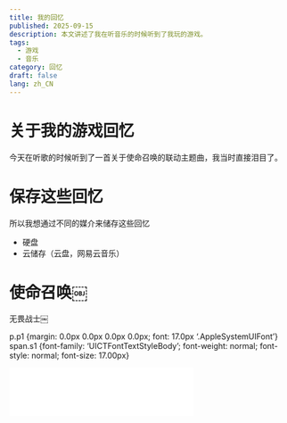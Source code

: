 ```yaml
---
title: 我的回忆
published: 2025-09-15
description: 本文讲述了我在听音乐的时候听到了我玩的游戏。
tags:
  - 游戏
  - 音乐
category: 回忆
draft: false
lang: zh_CN
---
```


# 关于我的游戏回忆

今天在听歌的时候听到了一首关于使命召唤的联动主题曲，我当时直接泪目了。

# 保存这些回忆
所以我想通过不同的媒介来储存这些回忆

- 硬盘
- 云储存（云盘，网易云音乐）

# 使命召唤￼
无畏战士￼

   p.p1 {margin: 0.0px 0.0px 0.0px 0.0px; font: 17.0px ‘.AppleSystemUIFont’} span.s1 {font-family: ‘UICTFontTextStyleBody’; font-weight: normal; font-style: normal; font-size: 17.00px}

<iframe frameborder=“no” border=“0” marginwidth=“0” marginheight=“0” width=330 height=86 src=“//music.163.com/outchain/player?type=2&id= 2601211314&auto=1&height=66”></iframe>